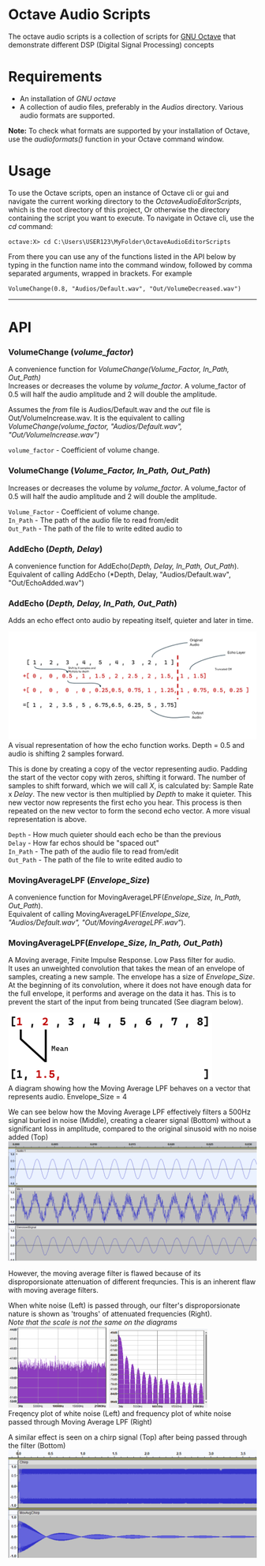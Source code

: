 # Octave Audio Scripts

The octave audio scripts is a collection of scripts for [GNU Octave](https://octave.org/) 
that demonstrate different DSP (Digital Signal Processing) concepts

# Requirements

- An installation of *GNU octave*
- A collection of audio files, preferably in the *Audios* directory. Various audio formats are supported.

**Note:** To check what formats are supported by your installation of Octave, use the *audioformats()*
function in your Octave command window.

# Usage

To use the Octave scripts, open an instance of Octave cli or gui and navigate the current working directory to the 
*OctaveAudioEditorScripts*, which is the root directory of this project, Or otherwise the directory containing
the script you want to execute. To navigate in Octave cli, use the *cd* command:

    octave:X> cd C:\Users\USER123\MyFolder\OctaveAudioEditorScripts

From there you can use any of the functions listed in the API below by typing in the function name into the command
window, followed by comma separated arguments, wrapped in brackets. For example

    VolumeChange(0.8, "Audios/Default.wav", "Out/VolumeDecreased.wav")

---

# API

### VolumeChange (*volume_factor*)
A convenience function for *VolumeChange(Volume_Factor, In_Path, Out_Path)*<br>
Increases or decreases the volume by *volume_factor*. A volume_factor of 0.5 will half
the audio amplitude and 2 will double the amplitude.

Assumes the *from* file is Audios/Default.wav
and the *out* file is Out/VolumeIncrease.wav. It is the equivalent to calling
*VolumeChange(volume_factor, "Audios/Default.wav", "Out/VolumeIncrease.wav")*

`volume_factor` - Coefficient of volume change.

### VolumeChange (*Volume_Factor, In_Path, Out_Path*)
Increases or decreases the volume by *volume_factor*. A volume_factor of 0.5 will half
the audio amplitude and 2 will double the amplitude.

`Volume_Factor` - Coefficient of volume change. <br>
`In_Path` - The path of the audio file to read from/edit <br>
`Out_Path` - The path of the file to write edited audio to


### AddEcho (*Depth, Delay*)
A convenience function for AddEcho(*Depth, Delay, In_Path, Out_Path*). Equivalent of calling
AddEcho (*Depth, Delay, "Audios/Default.wav", "Out/EchoAdded.wav")

### AddEcho (*Depth, Delay, In_Path, Out_Path*)
Adds an echo effect onto audio by repeating itself, quieter and later in time. 

![Echo Representation](DocImages/EchoDiagram.png)
A visual representation of how the echo function works. Depth = 0.5 and audio is shifting
2 samples forward.

This is done by creating a copy of the vector representing audio.
Padding the start of the vector copy with zeros, shifting it forward.
The number of samples to shift forward, which we will call *X*, is calculated by:
Sample Rate x *Delay*. The new vector is then multiplied by *Depth* to make it quieter.
This new vector now represents the first echo you hear. This process is then repeated 
on the new vector to form the second echo vector. 
A more visual representation is above.

`Depth` - How much quieter should each echo be than the previous<br>
`Delay` - How far echos should be "spaced out" <br>
`In_Path` - The path of the audio file to read from/edit <br>
`Out_Path` - The path of the file to write edited audio to


### MovingAverageLPF (*Envelope_Size*)
A convenience function for MovingAverageLPF(*Envelope_Size, In_Path, Out_Path*). <br>
Equivalent of calling MovingAverageLPF(*Envelope_Size, "Audios/Default.wav", "Out/MovingAverageLPF.wav"*).

### MovingAverageLPF(*Envelope_Size, In_Path, Out_Path*)
A Moving average, Finite Impulse Response. Low Pass filter for audio.<br> 
It uses an unweighted convolution that takes the mean of an envelope of samples, creating a new sample.
The envelope has a size of *Envelope_Size*. At the beginning of its convolution, 
where it does not have enough data for the full envelope, it performs and average on the data it has. This is
to prevent the start of the input from being truncated (See diagram below). 

![Diagram of Moving Average Convolution](DocImages/MovingAverage.gif) <br>
A diagram showing how the Moving Average LPF behaves on a vector that represents audio. Envelope_Size = 4

We can see below how the Moving Average LPF effectively filters a 500Hz signal buried in noise (Middle), creating
a clearer signal (Bottom) without a significant loss in amplitude, compared to the original sinusoid with no noise added (Top) <br>
![Original Sinusoid (Top), Original+Noise (Middle), Denoised sinusoid (Bottom)](DocImages/FilteringDemoMovingAverage.png)


However, the moving average filter is flawed because of its disproporsionate attenuation of different frequncies. This is an inherent flaw with
moving average filters.

When white noise (Left) is passed through, our filter's disproporsionate nature is shown as 'troughs' of attenuated frequencies (Right). <br> *Note that the scale is not the same on the diagrams* <br>
<img src="DocImages/WhiteNoiseSpectrogram.png" alt="drawing" width="200">
<img src="DocImages/WhiteNoise+LPF.png" alt="drawing" width="200"><br>
Freqency plot of white noise (Left) and frequency plot of white noise passed through Moving Average LPF (Right)

A similar effect is seen on a chirp signal (Top) after being passed through the filter (Bottom)
<img src="DocImages/ChirpMovingAverage.png" alt="drawing">
